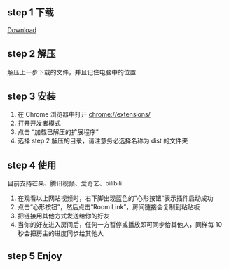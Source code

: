 ## step 1 下载

[Download](https://github.com/IdeaNest-org/videoRoom/blob/main/release/videoRoom.zip)

## step 2 解压

解压上一步下载的文件，并且记住电脑中的位置

## step 3 安装

1. 在 Chrome 浏览器中打开 [chrome://extensions/](chrome://extensions/)
2. 打开开发者模式
3. 点击 “加载已解压的扩展程序”
4. 选择 step 2 解压的目录，请注意务必选择名称为 dist 的文件夹

## step 4 使用

目前支持芒果、腾讯视频、爱奇艺、bilibili

1. 在观看以上网站视频时，右下脚出现蓝色的”心形按钮“表示插件启动成功
2. 点击“心形按钮”，然后点击“Room Link”，房间链接会复制到粘贴板
3. 把链接用其他方式发送给你的好友
4. 当你的好友进入房间后，任何一方暂停或播放即可同步给其他人，同样每 10 秒会把房主的进度同步给其他人

## step 5 Enjoy
